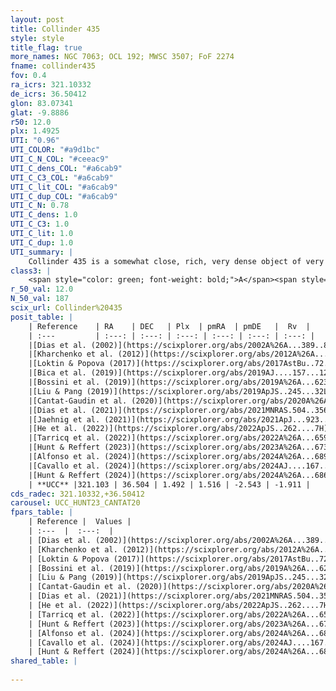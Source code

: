 ```yaml
---
layout: post
title: Collinder 435
style: style
title_flag: true
more_names: NGC 7063; OCL 192; MWSC 3507; FoF 2274
fname: collinder435
fov: 0.4
ra_icrs: 321.10332
de_icrs: 36.50412
glon: 83.07341
glat: -9.8886
r50: 12.0
plx: 1.4925
UTI: "0.96"
UTI_COLOR: "#a9d1bc"
UTI_C_N_COL: "#ceeac9"
UTI_C_dens_COL: "#a6cab9"
UTI_C_C3_COL: "#a6cab9"
UTI_C_lit_COL: "#a6cab9"
UTI_C_dup_COL: "#a6cab9"
UTI_C_N: 0.78
UTI_C_dens: 1.0
UTI_C_C3: 1.0
UTI_C_lit: 1.0
UTI_C_dup: 1.0
UTI_summary: |
    Collinder 435 is a somewhat close, rich, very dense object of very high C3 quality. It is very well-studied in the literature.
class3: |
    <span style="color: green; font-weight: bold;">A</span><span style="color: green; font-weight: bold;">A</span>
r_50_val: 12.0
N_50_val: 187
scix_url: Collinder%20435
posit_table: |
    | Reference    | RA    | DEC   | Plx  | pmRA  | pmDE   |  Rv  |
    | :---         | :---: | :---: | :---: | :---: | :---: | :---: |
    |[Dias et al. (2002)](https://scixplorer.org/abs/2002A%26A...389..871D) | 321.087 | 36.487 | -- | -1.07 | -2.53 | -- |
    |[Kharchenko et al. (2012)](https://scixplorer.org/abs/2012A%26A...543A.156K) | 321.135 | 36.495 | -- | 0.77 | -2.4 | -- |
    |[Loktin & Popova (2017)](https://scixplorer.org/abs/2017AstBu..72..257L) | 321.09 | 36.487 | -- | -0.088 | -0.715 | -- |
    |[Bica et al. (2019)](https://scixplorer.org/abs/2019AJ....157...12B) | 321.069 | 36.504 | -- | -- | -- | -- |
    |[Bossini et al. (2019)](https://scixplorer.org/abs/2019A%26A...623A.108B) | 321.122 | 36.507 | -- | -- | -- | -- |
    |[Liu & Pang (2019)](https://scixplorer.org/abs/2019ApJS..245...32L) | 321.117 | 36.49 | 1.479 | 1.505 | -2.454 | -- |
    |[Cantat-Gaudin et al. (2020)](https://scixplorer.org/abs/2020A%26A...640A...1C) | 321.122 | 36.507 | 1.477 | 1.524 | -2.482 | -- |
    |[Dias et al. (2021)](https://scixplorer.org/abs/2021MNRAS.504..356D) | 321.103 | 36.499 | 1.483 | 1.524 | -2.453 | 5.945 |
    |[Jaehnig et al. (2021)](https://scixplorer.org/abs/2021ApJ...923..129J) | 321.138 | 36.511 | 1.507 | 1.525 | -2.461 | -- |
    |[He et al. (2022)](https://scixplorer.org/abs/2022ApJS..262....7H) | 321.116 | 36.488 | 1.493 | 1.506 | -2.524 | -- |
    |[Tarricq et al. (2022)](https://scixplorer.org/abs/2022A%26A...659A..59T) | 321.107 | 36.478 | 1.493 | 1.512 | -2.524 | -- |
    |[Hunt & Reffert (2023)](https://scixplorer.org/abs/2023A%26A...673A.114H) | 321.117 | 36.489 | 1.492 | 1.533 | -2.548 | -2.175 |
    |[Alfonso et al. (2024)](https://scixplorer.org/abs/2024A%26A...689A..18A) | 321.123 | 36.511 | 1.464 | 1.513 | -2.524 | -- |
    |[Cavallo et al. (2024)](https://scixplorer.org/abs/2024AJ....167...12C) | 321.114 | 36.507 | 1.493 | -- | -- | -- |
    |[Hunt & Reffert (2024)](https://scixplorer.org/abs/2024A%26A...686A..42H) | 321.117 | 36.489 | 1.492 | 1.533 | -2.548 | -2.175 |
    | **UCC** |321.103 | 36.504 | 1.492 | 1.516 | -2.543 | -1.911 | 
cds_radec: 321.10332,+36.50412
carousel: UCC_HUNT23_CANTAT20
fpars_table: |
    | Reference |  Values |
    | :---  |  :---:  |
    | [Dias et al. (2002)](https://scixplorer.org/abs/2002A%26A...389..871D) | `E(B-V)=0.091, Dist=689.0, Age=7.977` |
    | [Kharchenko et al. (2012)](https://scixplorer.org/abs/2012A%26A...543A.156K) | `e_bv=0.09, distance=689, log_age=7.955` |
    | [Loktin & Popova (2017)](https://scixplorer.org/abs/2017AstBu..72..257L) | `E(B-V)=0.091, Dmod=9.236, logt=8.021` |
    | [Bossini et al. (2019)](https://scixplorer.org/abs/2019A%26A...623A.108B) | `AV=0.326, Dist=9.101, logA=8.274, Fe/H=0.0` |
    | [Liu & Pang (2019)](https://scixplorer.org/abs/2019ApJS..245...32L) | `Age=0.052, Z=-0.25` |
    | [Cantat-Gaudin et al. (2020)](https://scixplorer.org/abs/2020A%26A...640A...1C) | `AVNN=0.23, DMNN=9.1, AgeNN=7.99` |
    | [Dias et al. (2021)](https://scixplorer.org/abs/2021MNRAS.504..356D) | `Av=0.367, Dist=659, logage=8.176, [Fe/H]=-0.009` |
    | [He et al. (2022)](https://scixplorer.org/abs/2022ApJS..262....7H) | `A0=0.4, logAge=7.85` |
    | [Tarricq et al. (2022)](https://scixplorer.org/abs/2022A%26A...659A..59T) | `Dist=649, logAgeNN=8.01` |
    | [Hunt & Reffert (2023)](https://scixplorer.org/abs/2023A%26A...673A.114H) | `AV50=0.133, diffAV50=0.472, MOD50=8.992, logAge50=8.169` |
    | [Alfonso et al. (2024)](https://scixplorer.org/abs/2024A%26A...689A..18A) | `AV=0.22990, MOD=9.09982, logAge=7.93205, Z=-0.0088` |
    | [Cavallo et al. (2024)](https://scixplorer.org/abs/2024AJ....167...12C) | `AV50=0.27, dMod50=9.08, logAge50=8.26, [Fe/H]50=0.32` |
    | [Hunt & Reffert (2024)](https://scixplorer.org/abs/2024A%26A...686A..42H) | `MassJ=317.783` |
shared_table: |
    
---
```

